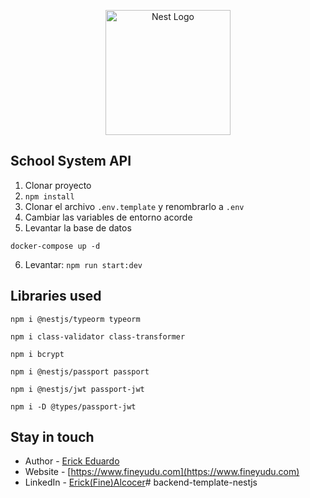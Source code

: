 <p align="center">
  <a href="http://nestjs.com/" target="blank"><img src="https://nestjs.com/img/logo-small.svg" width="200" alt="Nest Logo" /></a>
</p>

## School System API
1. Clonar proyecto 
2. ```npm install``` 
3. Clonar el archivo ```.env.template``` y renombrarlo a ```.env``` 
4. Cambiar las variables de entorno acorde
5. Levantar la base de datos 
```
docker-compose up -d
```
6. Levantar: ```npm run start:dev```




## Libraries used
```
npm i @nestjs/typeorm typeorm
```

```
npm i class-validator class-transformer
```

```
npm i bcrypt
```

```
npm i @nestjs/passport passport
```

```
npm i @nestjs/jwt passport-jwt
```

```
npm i -D @types/passport-jwt
```

## Stay in touch

- Author - [Erick Eduardo](https://www.fineyudu.com)
- Website - [https://www.fineyudu.com](https://www.fineyudu.com)
- LinkedIn - [Erick(Fine)Alcocer](https://www.linkedin.com/in/erick-alcocer-06ba2b149/)#   b a c k e n d - t e m p l a t e - n e s t j s  
 